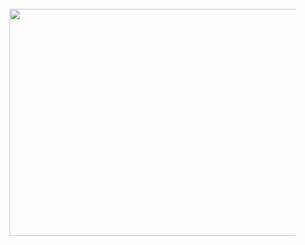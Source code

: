 <div align="center">
	<br>
	<img src="https://raw.githubusercontent.com/QingWei-Li/QingWei-Li/master/header.svg" width="800" height="400">
	<br>
</div>
